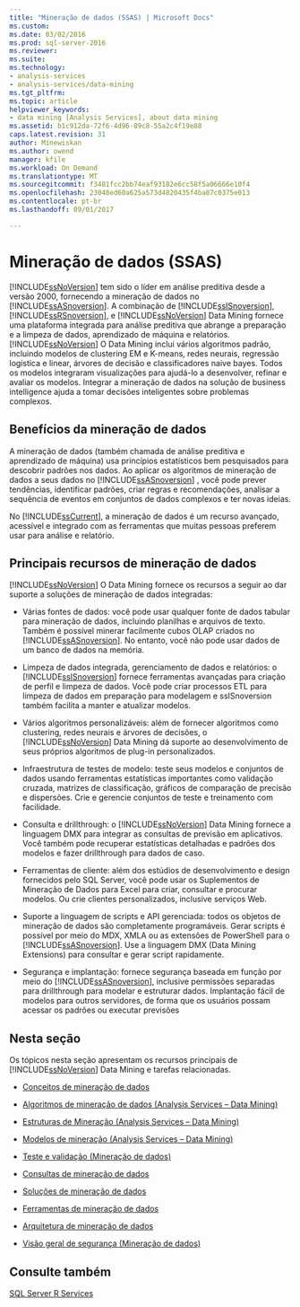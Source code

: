 ```yaml
---
title: "Mineração de dados (SSAS) | Microsoft Docs"
ms.custom: 
ms.date: 03/02/2016
ms.prod: sql-server-2016
ms.reviewer: 
ms.suite: 
ms.technology:
- analysis-services
- analysis-services/data-mining
ms.tgt_pltfrm: 
ms.topic: article
helpviewer_keywords:
- data mining [Analysis Services], about data mining
ms.assetid: b1c912da-72f6-4d96-89c8-55a2c4f19e88
caps.latest.revision: 31
author: Minewiskan
ms.author: owend
manager: kfile
ms.workload: On Demand
ms.translationtype: MT
ms.sourcegitcommit: f3481fcc2bb74eaf93182e6cc58f5a06666e10f4
ms.openlocfilehash: 23048ed60a625a573d4820435f4ba87c0375e013
ms.contentlocale: pt-br
ms.lasthandoff: 09/01/2017

---
```

# <a name="data-mining-ssas"></a>Mineração de dados (SSAS)
  [!INCLUDE[ssNoVersion](../../includes/ssnoversion-md.md)] tem sido o líder em análise preditiva desde a versão 2000, fornecendo a mineração de dados no [!INCLUDE[ssASnoversion](../../includes/ssasnoversion-md.md)]. A combinação de [!INCLUDE[ssISnoversion](../../includes/ssisnoversion-md.md)], [!INCLUDE[ssRSnoversion](../../includes/ssrsnoversion-md.md)], e [!INCLUDE[ssNoVersion](../../includes/ssnoversion-md.md)] Data Mining fornece uma plataforma integrada para análise preditiva que abrange a preparação e a limpeza de dados, aprendizado de máquina e relatórios. [!INCLUDE[ssNoVersion](../../includes/ssnoversion-md.md)] O Data Mining inclui vários algoritmos padrão, incluindo modelos de clustering EM e K-means, redes neurais, regressão logística e linear, árvores de decisão e classificadores naive bayes. Todos os modelos integraram visualizações para ajudá-lo a desenvolver, refinar e avaliar os modelos.  Integrar a mineração de dados na solução de business intelligence ajuda a tomar decisões inteligentes sobre problemas complexos.  
  
## <a name="benefits-of-data-mining"></a>Benefícios da mineração de dados  
 A mineração de dados (também chamada de análise preditiva e aprendizado de máquina) usa princípios estatísticos bem pesquisados para descobrir padrões nos dados. Ao aplicar os algoritmos de mineração de dados a seus dados no [!INCLUDE[ssASnoversion](../../includes/ssasnoversion-md.md)] , você pode prever tendências, identificar padrões, criar regras e recomendações, analisar a sequência de eventos em conjuntos de dados complexos e ter novas ideias.  
  
 No [!INCLUDE[ssCurrent](../../includes/sscurrent-md.md)], a mineração de dados é um recurso avançado, acessível e integrado com as ferramentas que muitas pessoas preferem usar para análise e relatório.  
  
## <a name="key-data-mining-features"></a>Principais recursos de mineração de dados  
 [!INCLUDE[ssNoVersion](../../includes/ssnoversion-md.md)] O Data Mining fornece os recursos a seguir ao dar suporte a soluções de mineração de dados integradas:  
  
-   Várias fontes de dados: você pode usar qualquer fonte de dados tabular para mineração de dados, incluindo planilhas e arquivos de texto. Também é possível minerar facilmente cubos OLAP criados no [!INCLUDE[ssASnoversion](../../includes/ssasnoversion-md.md)]. No entanto, você não pode usar dados de um banco de dados na memória.  
  
-   Limpeza de dados integrada, gerenciamento de dados e relatórios: o [!INCLUDE[ssISnoversion](../../includes/ssisnoversion-md.md)] fornece ferramentas avançadas para criação de perfil e limpeza de dados. Você pode criar processos ETL para limpeza de dados em preparação para modelagem e ssISnoversion também facilita a manter e atualizar modelos.  
  
-   Vários algoritmos personalizáveis: além de fornecer algoritmos como clustering, redes neurais e árvores de decisões, o [!INCLUDE[ssNoVersion](../../includes/ssnoversion-md.md)] Data Mining dá suporte ao desenvolvimento de seus próprios algoritmos de plug-in personalizados.  
  
-   Infraestrutura de testes de modelo: teste seus modelos e conjuntos de dados usando ferramentas estatísticas importantes como validação cruzada, matrizes de classificação, gráficos de comparação de precisão e dispersões. Crie e gerencie conjuntos de teste e treinamento com facilidade.  
  
-   Consulta e drillthrough: o [!INCLUDE[ssNoVersion](../../includes/ssnoversion-md.md)] Data Mining fornece a linguagem DMX para integrar as consultas de previsão em aplicativos. Você também pode recuperar estatísticas detalhadas e padrões dos modelos e fazer drillthrough para dados de caso.  
  
-   Ferramentas de cliente: além dos estúdios de desenvolvimento e design fornecidos pelo SQL Server, você pode usar os Suplementos de Mineração de Dados para Excel para criar, consultar e procurar modelos. Ou crie clientes personalizados, inclusive serviços Web.  
  
-   Suporte a linguagem de scripts e API gerenciada: todos os objetos de mineração de dados são completamente programáveis. Gerar scripts é possível por meio do MDX, XMLA ou as extensões de PowerShell para o [!INCLUDE[ssASnoversion](../../includes/ssasnoversion-md.md)]. Use a linguagem DMX (Data Mining Extensions) para consultar e gerar script rapidamente.  
  
-   Segurança e implantação: fornece segurança baseada em função por meio do [!INCLUDE[ssASnoversion](../../includes/ssasnoversion-md.md)], inclusive permissões separadas para drillthrough para modelar e estruturar dados. Implantação fácil de modelos para outros servidores, de forma que os usuários possam acessar os padrões ou executar previsões  
  
## <a name="in-this-section"></a>Nesta seção  
 Os tópicos nesta seção apresentam os recursos principais de [!INCLUDE[ssNoVersion](../../includes/ssnoversion-md.md)] Data Mining e tarefas relacionadas.  
  
-   [Conceitos de mineração de dados](../../analysis-services/data-mining/data-mining-concepts.md)  
  
-   [Algoritmos de mineração de dados &#40;Analysis Services – Data Mining&#41;](../../analysis-services/data-mining/data-mining-algorithms-analysis-services-data-mining.md)  
  
-   [Estruturas de Mineração &#40;Analysis Services – Data Mining&#41;](../../analysis-services/data-mining/mining-structures-analysis-services-data-mining.md)  
  
-   [Modelos de mineração &#40;Analysis Services – Data Mining&#41;](../../analysis-services/data-mining/mining-models-analysis-services-data-mining.md)  
  
-   [Teste e validação &#40;Mineração de dados&#41;](../../analysis-services/data-mining/testing-and-validation-data-mining.md)  
  
-   [Consultas de mineração de dados](../../analysis-services/data-mining/data-mining-queries.md)  
  
-   [Soluções de mineração de dados](../../analysis-services/data-mining/data-mining-solutions.md)  
  
-   [Ferramentas de mineração de dados](../../analysis-services/data-mining/data-mining-tools.md)  
  
-   [Arquitetura de mineração de dados](../../analysis-services/data-mining/data-mining-architecture.md)  
  
-   [Visão geral de segurança &#40;Mineração de dados&#41;](../../analysis-services/data-mining/security-overview-data-mining.md)  
  
## <a name="see-also"></a>Consulte também  
 [SQL Server R Services](../../advanced-analytics/r-services/sql-server-r-services.md)  
  
  

